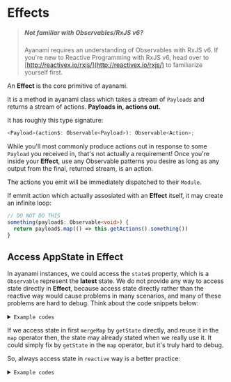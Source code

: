 # Effects

>##### Not familiar with Observables/RxJS v6?
> Ayanami requires an understanding of Observables with RxJS v6. If you're new to Reactive Programming with RxJS v6, head over to [http://reactivex.io/rxjs/](http://reactivex.io/rxjs/) to familiarize yourself first.
>

An **Effect** is the core primitive of ayanami.

It is a method in ayanami class which takes a stream of `Payloads` and returns a stream of actions. **Payloads in, actions out.**

It has roughly this type signature:

```ts
<Payload>(action$: Observable<Payload>): Observable<Action>;
```

While you'll most commonly produce actions out in response to some `Payload` you received in, that's not actually a requirement! Once you're inside your **Effect**, use any Observable patterns you desire as long as any output from the final, returned stream, is an action.

The actions you emit will be immediately dispatched to their `Module`.

If emmit action which actually assosiated with an **Effect** itself, it may create an infinite loop:

```typescript
// DO NOT DO THIS
something(payload$: Observable<void>) {
  return payload$.map(() => this.getActions().something())
}
```

## Access **AppState** in **Effect**
In ayanami instances, we could access the `state$` property, which is a `Observable` represent the **latest** state.
We do not provide any way to access state directly in **Effect**, because access state directly rather than the reactive way would cause problems in many scenarios, and many of these problems are hard to debug.
Think about the code snippets below:

<details>
<summary><code>Example codes</code></summary>

```ts
@Module('B')
class ModuleB extends Ayanami<BState> {
  defaultState = {}

  constructor(private readonly httpClient: HttpClient) {
    super()
  }

  @Effect()
  addAndSync(payload$: Observable<number>) {
    return payload$.pipe(
      mergeMap((payload) => {
        const state = this.getState()
        return this.httpClient.get(`/api/something`, {
          body: {
            query: payload
          }
        }).pipe(
          map((response) => {
            if (state.expireIn < Date.now()) { // state here is staled
              return this.getActions().setResponse(response.body)
            } else {
              return this.getActions().setExpired(response.body)
            }
          }),
          catchError(...),
          startWith(this.getActions().setLoading(true)),
          endWith(this.getActions().setLoading(false)),
        )
      })
    )
  }
}
```

</details>

If we access state in first `mergeMap` by `getState` directly, and reuse it in the `map` operator then, the state may already stated when we really use it. It could simply fix by `getState` in the `map` operator, but it's truly hard to debug.

So, always access state in `reactive` way is a better practice:

<details>
<summary><code>Example codes</code></summary>

```ts
@Module('B')
class ModuleB extends Ayanami<BState> {
  defaultState = {}

  constructor(private readonly httpClient: HttpClient) {
    super()
  }

  @Effect()
  addAndSync(payload$: Observable<number>) {
    return payload$.pipe(
      mergeMap((payload) => {
        return this.httpClient.get(`/api/something`, {
          body: {
            query: payload
          }
        }).pipe(
          withLatestFrom(this.state$),
          map(([response, state]) => {
            if (state.expireIn < Date.now()) { // always latest state here
              return this.getActions().setResponse(response.body)
            } else {
              return this.getActions().setExpired(response.body)
            }
          }),
          catchError(...),
          startWith(this.getActions().setLoading(true)),
          endWith(this.getActions().setLoading(false)),
        )
      })
    )
  }
}
```
</details>